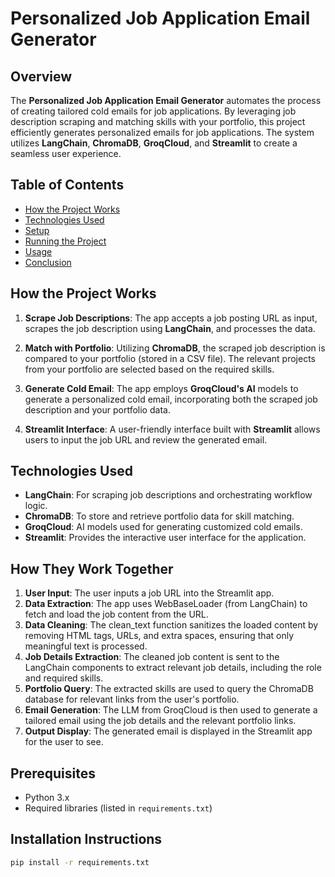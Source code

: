 # Personalized Job Application Email Generator

## Overview

The **Personalized Job Application Email Generator** automates the process of creating tailored cold emails for job applications. By leveraging job description scraping and matching skills with your portfolio, this project efficiently generates personalized emails for job applications. The system utilizes **LangChain**, **ChromaDB**, **GroqCloud**, and **Streamlit** to create a seamless user experience.

## Table of Contents

- [How the Project Works](#how-the-project-works)
- [Technologies Used](#technologies-used)
- [Setup](#setup)
- [Running the Project](#running-the-project)
- [Usage](#usage)
- [Conclusion](#conclusion)

## How the Project Works

1. **Scrape Job Descriptions**: The app accepts a job posting URL as input, scrapes the job description using **LangChain**, and processes the data.

2. **Match with Portfolio**: Utilizing **ChromaDB**, the scraped job description is compared to your portfolio (stored in a CSV file). The relevant projects from your portfolio are selected based on the required skills.

3. **Generate Cold Email**: The app employs **GroqCloud's AI** models to generate a personalized cold email, incorporating both the scraped job description and your portfolio data.

4. **Streamlit Interface**: A user-friendly interface built with **Streamlit** allows users to input the job URL and review the generated email.

## Technologies Used

- **LangChain**: For scraping job descriptions and orchestrating workflow logic.
- **ChromaDB**: To store and retrieve portfolio data for skill matching.
- **GroqCloud**: AI models used for generating customized cold emails.
- **Streamlit**: Provides the interactive user interface for the application.

## How They Work Together
1. **User Input**: The user inputs a job URL into the Streamlit app.
2. **Data Extraction**: The app uses WebBaseLoader (from LangChain) to fetch and load the job content from the URL.
3. **Data Cleaning**: The clean_text function sanitizes the loaded content by removing HTML tags, URLs, and extra spaces, ensuring that only meaningful text is processed.
4. **Job Details Extraction**: The cleaned job content is sent to the LangChain components to extract relevant job details, including the role and required skills.
5. **Portfolio Query**: The extracted skills are used to query the ChromaDB database for relevant links from the user's portfolio.
6. **Email Generation**: The LLM from GroqCloud is then used to generate a tailored email using the job details and the relevant portfolio links.
7. **Output Display**: The generated email is displayed in the Streamlit app for the user to see.

## Prerequisites
- Python 3.x
- Required libraries (listed in `requirements.txt`)

## Installation Instructions
```bash
pip install -r requirements.txt


